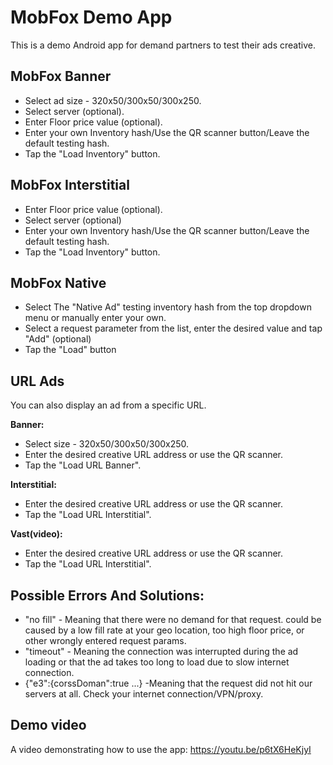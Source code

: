 # MobFox Demo App

This is a demo Android app for demand partners to test their ads creative.


## MobFox Banner
* Select ad size - 320x50/300x50/300x250.
* Select server (optional).
* Enter Floor price value (optional).
* Enter your own Inventory hash/Use the QR scanner button/Leave the default testing hash.
* Tap the "Load Inventory" button.

## MobFox Interstitial
* Enter Floor price value (optional).
* Select server (optional)
* Enter your own Inventory hash/Use the QR scanner button/Leave the default testing hash.
* Tap the "Load Inventory" button.

## MobFox Native
* Select The "Native Ad" testing inventory hash from the top dropdown menu or manually enter your own.
* Select a request parameter from the list, enter the desired value and tap "Add" (optional)
* Tap the "Load" button

## URL Ads
You can also display an ad from a specific URL.

**Banner:**
* Select size - 320x50/300x50/300x250.
* Enter the desired creative URL address or use the QR scanner.
* Tap the "Load URL Banner".

**Interstitial:**
* Enter the desired creative URL address or use the QR scanner.
* Tap the "Load URL Interstitial".

**Vast(video):**
* Enter the desired creative URL address or use the QR scanner.
* Tap the "Load URL Interstitial".
## Possible Errors And Solutions:
- "no fill" - Meaning that there were no demand for that request. 
could be caused by a low fill rate at your geo location, too high floor price, or other wrongly entered request params.
- "timeout" - Meaning the connection was interrupted during the ad loading or that the ad takes too long to load due to slow internet connection.
- {"e3":{corssDoman":true ...} -Meaning that the request did not hit our servers at all. Check your internet connection/VPN/proxy.

## Demo video
A video demonstrating how to use the app: 
https://youtu.be/p6tX6HeKjyI
